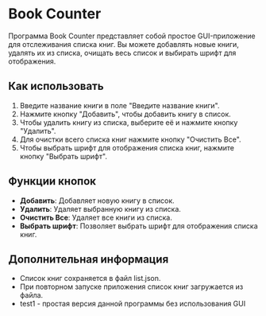 
# Book Counter

Программа Book Counter представляет собой простое GUI-приложение для отслеживания списка книг. Вы можете добавлять новые книги, удалять их из списка, очищать весь список и выбирать шрифт для отображения.

## Как использовать

1. Введите название книги в поле "Введите название книги".
2. Нажмите кнопку "Добавить", чтобы добавить книгу в список.
3. Чтобы удалить книгу из списка, выберите её и нажмите кнопку "Удалить".
4. Для очистки всего списка книг нажмите кнопку "Очистить Все".
5. Чтобы выбрать шрифт для отображения списка книг, нажмите кнопку "Выбрать шрифт".

## Функции кнопок

- **Добавить**: Добавляет новую книгу в список.
- **Удалить**: Удаляет выбранную книгу из списка.
- **Очистить Все**: Удаляет все книги из списка.
- **Выбрать шрифт**: Позволяет выбрать шрифт для отображения списка книг.

## Дополнительная информация

- Список книг сохраняется в файл list.json.
- При повторном запуске приложения список книг загружается из файла.
- test1 - простая версия данной программы без использования GUI 
